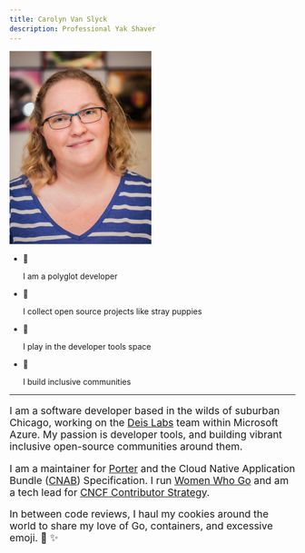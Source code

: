 ```yaml
---
title: Carolyn Van Slyck
description: Professional Yak Shaver
---
```


<div class="hero">
  <div class="profile-photo">
    <a href="/images/carolynvs.jpg">
      <img src="/images/carolynvs.small.jpg" class="borderless" alt="photo of carolyn" />
    </a>
  </div>
  <ul class="tiles">
      <li><span>🦄</span><p>I am a polyglot developer</p></li>
      <li><span>🐶</span><p>I collect open source projects like stray puppies</p></li>
      <li><span>🐳</span><p>I play in the developer tools space</p></li>
      <li><span>🌈</span><p>I build inclusive communities</p></li>
  </ul>
</div>

<hr />

<div class="wall-of-text">
<p style="font-size: 1.1rem;">
  I am a software developer based in the wilds of suburban Chicago, working on the <a href="https://deislabs.io">Deis Labs</a> team within Microsoft Azure. My passion is developer tools, and building vibrant
  inclusive open-source communities around them.
<p style="font-size: 1.1rem;">
  I am a maintainer for
  <a href="https://getporter.org">Porter</a> and the Cloud Native Application Bundle (<a href="http://deislabs.io/cnab">CNAB</a>) Specification. I run
  <a href="https://womenwhogo.org">Women Who Go</a> and am a tech lead for <a href="https://contribute.cncf.io/about/">CNCF Contributor Strategy</a>.
</p>
<p style="font-size: 1.1rem;">
  In between code reviews, I haul my cookies around the world to share my
  love of Go, containers, and excessive emoji. 🌈 ✨
</p>
</div>

<div id="social-media">
    <a href="https://github.com/carolynvs" class="fab fa-github fa-2x" title="GitHub"></a>
    <a href="https://www.linkedin.com/in/vanslyck" class="fab fa-linkedin fa-2x" title="LinkedIn"></a>
    <a href="https://twitter.com/carolynvs" class="fab fa-twitter fa-2x" title="Twitter"></a>
    <a href="https://hachyderm.io/@carolynvs" rel="me" class="fab fa-mastodon fa-2x"></a>
</div>
